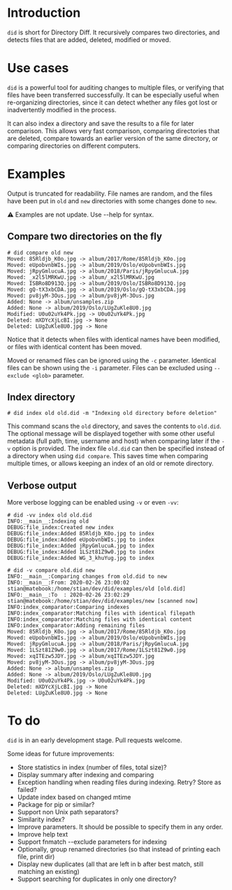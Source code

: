 Introduction
============
`did` is short for Directory Diff. It recursively compares two directories, and detects files that are added, deleted, modified or moved.

Use cases
=========
`did` is a powerful tool for auditing changes to multiple files, or verifying that files have been transferred successfully. It can be especially useful when re-organizing directories, since it can detect whether any files got lost or inadvertently modified in the process.

It can also index a directory and save the results to a file for later comparison. This allows very fast comparison, comparing directories that are deleted, compare towards an earlier version of the same directory, or comparing directories on different computers.

Examples
========
Output is truncated for readability. File names are random, and the files have been put in `old` and `new` directories with some changes done to `new`.

:warning: Examples are not update. Use --help for syntax.

Compare two directories on the fly
----------------------------------
```
# did compare old new
Moved: 85Rldjb_K0o.jpg -> album/2017/Rome/85Rldjb_K0o.jpg
Moved: eUpobvnbWIs.jpg -> album/2019/Oslo/eUpobvnbWIs.jpg
Moved: jRpyGmlucuA.jpg -> album/2018/Paris/jRpyGmlucuA.jpg
Moved: _x2l5lMRKwU.jpg -> album/_x2l5lMRKwU.jpg
Moved: ISBRo8D913Q.jpg -> album/2019/Oslo/ISBRo8D913Q.jpg
Moved: gQ-tX3xbCDA.jpg -> album/2019/Oslo/gQ-tX3xbCDA.jpg
Moved: pv8jyM-3Ous.jpg -> album/pv8jyM-3Ous.jpg
Added: None -> album/unsamples.zip
Added: None -> album/2019/Oslo/LUgZuKle8U0.jpg
Modified: U0u02uYk4Pk.jpg -> U0u02uYk4Pk.jpg
Deleted: mXDYcXjLcBI.jpg -> None
Deleted: LUgZuKle8U0.jpg -> None
```

Notice that it detects when files with identical names have been modified, or files with identical content has been moved.

Moved or renamed files can be ignored using the `-c` parameter.
Identical files can be shown using the `-i` parameter.
Files can be excluded using `--exclude <glob>` parameter.

Index directory
---------------
```
# did index old old.did -m "Indexing old directory before deletion"
```
This command scans the `old` directory, and saves the contents to `old.did`. The optional message will be displayed together with some other useful metadata (full path, time, username and host) when comparing later if the `-v` option is provided.
The index file `old.did` can then be specified instead of a directory when using `did compare`. This saves time when comparing multiple times, or allows keeping an index of an old or remote directory.

Verbose output
--------------
More verbose logging can be enabled using `-v` or even `-vv`:
```
# did -vv index old old.did
INFO:__main__:Indexing old
DEBUG:file_index:Created new index
DEBUG:file_index:Added 85Rldjb_K0o.jpg to index
DEBUG:file_index:Added eUpobvnbWIs.jpg to index
DEBUG:file_index:Added jRpyGmlucuA.jpg to index
DEBUG:file_index:Added 1LSzt81Z9w0.jpg to index
DEBUG:file_index:Added WG_3_khuYug.jpg to index
```

```
# did -v compare old.did new
INFO:__main__:Comparing changes from old.did to new
INFO:__main__:From: 2020-02-26 23:00:02 stian@matebook:/home/stian/dev/did/examples/old [old.did]
INFO:__main__:To  : 2020-02-26 23:02:29 stian@matebook:/home/stian/dev/did/examples/new [scanned now]
INFO:index_comparator:Comparing indexes
INFO:index_comparator:Matching files with identical filepath
INFO:index_comparator:Matching files with identical content
INFO:index_comparator:Adding remaining files
Moved: 85Rldjb_K0o.jpg -> album/2017/Rome/85Rldjb_K0o.jpg
Moved: eUpobvnbWIs.jpg -> album/2019/Oslo/eUpobvnbWIs.jpg
Moved: jRpyGmlucuA.jpg -> album/2018/Paris/jRpyGmlucuA.jpg
Moved: 1LSzt81Z9w0.jpg -> album/2017/Rome/1LSzt81Z9w0.jpg
Moved: xqITEzw5JDY.jpg -> album/xqITEzw5JDY.jpg
Moved: pv8jyM-3Ous.jpg -> album/pv8jyM-3Ous.jpg
Added: None -> album/unsamples.zip
Added: None -> album/2019/Oslo/LUgZuKle8U0.jpg
Modified: U0u02uYk4Pk.jpg -> U0u02uYk4Pk.jpg
Deleted: mXDYcXjLcBI.jpg -> None
Deleted: LUgZuKle8U0.jpg -> None
```

To do
=====
`did` is in an early development stage. Pull requests welcome.

Some ideas for future improvements:
- Store statistics in index (number of files, total size)?
- Display summary after indexing and comparing
- Exception handling when reading files during indexing. Retry? Store as failed?
- Update index based on changed mtime
- Package for pip or similar?
- Support non Unix path separators?
- Similarity index?
- Improve parameters. It should be possible to specify them in any order.
- Improve help text
- Support fnmatch --exclude parameters for indexing
- Optionally, group renamed directories (so that instead of printing each file, print dir)
- Display new duplicates (all that are left in b after best match, still matching an existing)
- Support searching for duplicates in only one directory?
